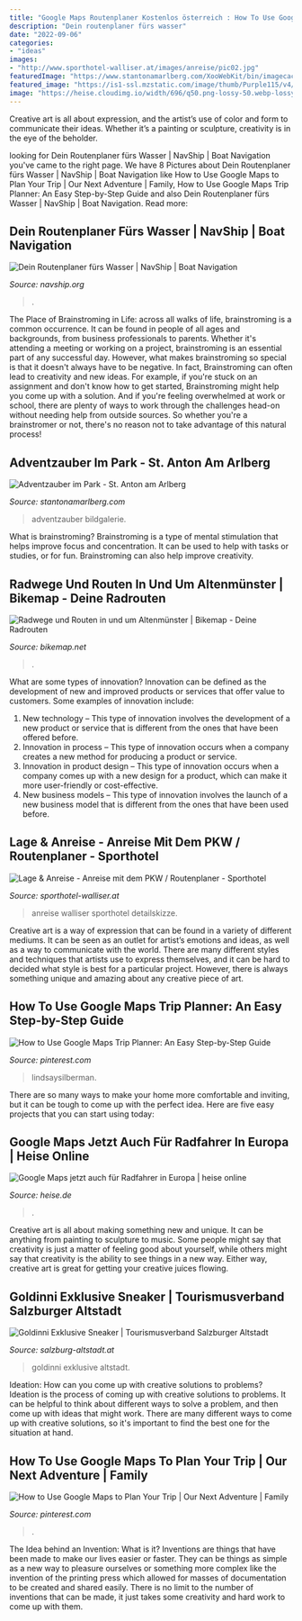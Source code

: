 ```yaml
---
title: "Google Maps Routenplaner Kostenlos österreich : How To Use Google Maps Trip Planner: An Easy Step-by-step Guide"
description: "Dein routenplaner fürs wasser"
date: "2022-09-06"
categories:
- "ideas"
images:
- "http://www.sporthotel-walliser.at/images/anreise/pic02.jpg"
featuredImage: "https://www.stantonamarlberg.com/XooWebKit/bin/imagecache.php/bfc5_98716ea041/bff_kh95B/Adventzauber Gallery 5.jpg"
featured_image: "https://is1-ssl.mzstatic.com/image/thumb/Purple115/v4/3f/a0/a6/3fa0a6df-ea3d-0a32-0fb5-cb13e3ea2ffc/37f9797f-1fd2-4f27-ab78-8f3c505e60e3_IMG_453DE6665B34-1.jpeg/643x0w.jpg"
image: "https://heise.cloudimg.io/width/696/q50.png-lossy-50.webp-lossy-50.foil1/_www-heise-de_/imgs/18/8/8/8/4/1/4/radmaps-fbb2839313cdc4cd.png"
---
```



Creative art is all about expression, and the artist’s use of color and form to communicate their ideas. Whether it’s a painting or sculpture, creativity is in the eye of the beholder.

	

		
looking for Dein Routenplaner fürs Wasser | NavShip | Boat Navigation you've came to the right page. We have 8 Pictures about Dein Routenplaner fürs Wasser | NavShip | Boat Navigation like How to Use Google Maps to Plan Your Trip | Our Next Adventure | Family, How to Use Google Maps Trip Planner: An Easy Step-by-Step Guide and also Dein Routenplaner fürs Wasser | NavShip | Boat Navigation. Read more:
		
    
## Dein Routenplaner Fürs Wasser | NavShip | Boat Navigation

<img loading=lazy src="https://is1-ssl.mzstatic.com/image/thumb/Purple115/v4/3f/a0/a6/3fa0a6df-ea3d-0a32-0fb5-cb13e3ea2ffc/37f9797f-1fd2-4f27-ab78-8f3c505e60e3_IMG_453DE6665B34-1.jpeg/643x0w.jpg" onerror="this.onerror=null;this.src='https://tse4.mm.bing.net/th?id=OIP.tQ9hk0HNVdksIl1wvhoQKwHaFj&amp;pid=15.1';" alt="Dein Routenplaner fürs Wasser | NavShip | Boat Navigation">

_Source: navship.org_

>. 

	

The Place of Brainstroming in Life:
across all walks of life, brainstroming is a common occurrence. It can be found in people of all ages and backgrounds, from business professionals to parents. Whether it's attending a meeting or working on a project, brainstroming is an essential part of any successful day. However, what makes brainstroming so special is that it doesn't always have to be negative. In fact, Brainstroming can often lead to creativity and new ideas. For example, if you're stuck on an assignment and don't know how to get started, Brainstroming might help you come up with a solution. And if you're feeling overwhelmed at work or school, there are plenty of ways to work through the challenges head-on without needing help from outside sources. So whether you're a brainstromer or not, there's no reason not to take advantage of this natural process!

    
## Adventzauber Im Park - St. Anton Am Arlberg

<img loading=lazy src="https://www.stantonamarlberg.com/XooWebKit/bin/imagecache.php/bfc5_98716ea041/bff_kh95B/Adventzauber Gallery 5.jpg" onerror="this.onerror=null;this.src='https://tse1.mm.bing.net/th?id=OIP.TOs-uXCpK8IUuaaqp40KmQHaEK&amp;pid=15.1';" alt="Adventzauber im Park - St. Anton am Arlberg">

_Source: stantonamarlberg.com_

>adventzauber bildgalerie. 

	

What is brainstroming?
Brainstroming is a type of mental stimulation that helps improve focus and concentration. It can be used to help with tasks or studies, or for fun. Brainstroming can also help improve creativity.

    
## Radwege Und Routen In Und Um Altenmünster | Bikemap - Deine Radrouten

<img loading=lazy src="https://media.bikemap.net/routes/3683205/staticmaps/86f42b51-8eb9-464a-8280-0f3f122e35d6_400x400.jpg" onerror="this.onerror=null;this.src='https://tse4.mm.bing.net/th?id=OIP.QvbeT2VlPnLtZda7SKxC6QAAAA&amp;pid=15.1';" alt="Radwege und Routen in und um Altenmünster | Bikemap - Deine Radrouten">

_Source: bikemap.net_

>. 

	

What are some types of innovation?
Innovation can be defined as the development of new and improved products or services that offer value to customers. Some examples of innovation include: 
1. New technology – This type of innovation involves the development of a new product or service that is different from the ones that have been offered before.
2. Innovation in process – This type of innovation occurs when a company creates a new method for producing a product or service.
3. Innovation in product design – This type of innovation occurs when a company comes up with a new design for a product, which can make it more user-friendly or cost-effective.
4. New business models – This type of innovation involves the launch of a new business model that is different from the ones that have been used before.

    
## Lage &amp; Anreise - Anreise Mit Dem PKW / Routenplaner - Sporthotel

<img loading=lazy src="http://www.sporthotel-walliser.at/images/anreise/pic02.jpg" onerror="this.onerror=null;this.src='https://tse2.mm.bing.net/th?id=OIP.g0CsZXI6hk39YJEgr5GH2AHaGe&amp;pid=15.1';" alt="Lage &amp; Anreise - Anreise mit dem PKW / Routenplaner - Sporthotel">

_Source: sporthotel-walliser.at_

>anreise walliser sporthotel detailskizze. 

	

Creative art is a way of expression that can be found in a variety of different mediums. It can be seen as an outlet for artist’s emotions and ideas, as well as a way to communicate with the world. There are many different styles and techniques that artists use to express themselves, and it can be hard to decided what style is best for a particular project. However, there is always something unique and amazing about any creative piece of art.

    
## How To Use Google Maps Trip Planner: An Easy Step-by-Step Guide

<img loading=lazy src="https://i.pinimg.com/originals/c9/d8/53/c9d853bc44f6b49e7bddfa95a08115ed.jpg" onerror="this.onerror=null;this.src='https://tse3.mm.bing.net/th?id=OIP.NSUzganFiKGXFIx45QiIUQHaER&amp;pid=15.1';" alt="How to Use Google Maps Trip Planner: An Easy Step-by-Step Guide">

_Source: pinterest.com_

>lindsaysilberman. 

	

There are so many ways to make your home more comfortable and inviting, but it can be tough to come up with the perfect idea. Here are five easy projects that you can start using today: 

    
## Google Maps Jetzt Auch Für Radfahrer In Europa | Heise Online

<img loading=lazy src="https://heise.cloudimg.io/width/696/q50.png-lossy-50.webp-lossy-50.foil1/_www-heise-de_/imgs/18/8/8/8/4/1/4/radmaps-fbb2839313cdc4cd.png" onerror="this.onerror=null;this.src='https://tse4.mm.bing.net/th?id=OIP.WFN93FG857vfyNvhrIA7PQHaD8&amp;pid=15.1';" alt="Google Maps jetzt auch für Radfahrer in Europa | heise online">

_Source: heise.de_

>. 

	

Creative art is all about making something new and unique. It can be anything from painting to sculpture to music. Some people might say that creativity is just a matter of feeling good about yourself, while others might say that creativity is the ability to see things in a new way. Either way, creative art is great for getting your creative juices flowing.

    
## Goldinni Exklusive Sneaker | Tourismusverband Salzburger Altstadt

<img loading=lazy src="https://www.salzburg-altstadt.at/schaufenster/goldinni/mai2021/image-thumb__15144__product-teaser/goldinni-tasche.jpg" onerror="this.onerror=null;this.src='https://tse4.mm.bing.net/th?id=OIP.RHAmjdGD_fL3JJ3ngf_oPQAAAA&amp;pid=15.1';" alt="Goldinni Exklusive Sneaker | Tourismusverband Salzburger Altstadt">

_Source: salzburg-altstadt.at_

>goldinni exklusive altstadt. 

	

Ideation: How can you come up with creative solutions to problems?
Ideation is the process of coming up with creative solutions to problems. It can be helpful to think about different ways to solve a problem, and then come up with ideas that might work. There are many different ways to come up with creative solutions, so it's important to find the best one for the situation at hand.

    
## How To Use Google Maps To Plan Your Trip | Our Next Adventure | Family

<img loading=lazy src="https://i.pinimg.com/originals/38/55/d2/3855d230c01bef5670c55767ebb50dc0.jpg" onerror="this.onerror=null;this.src='https://tse3.mm.bing.net/th?id=OIP.tivFzz3Y9wPUYvpEDcR8ugHaLH&amp;pid=15.1';" alt="How to Use Google Maps to Plan Your Trip | Our Next Adventure | Family">

_Source: pinterest.com_

>. 

	

The Idea behind an Invention: What is it?
Inventions are things that have been made to make our lives easier or faster. They can be things as simple as a new way to pleasure ourselves or something more complex like the invention of the printing press which allowed for masses of documentation to be created and shared easily. There is no limit to the number of inventions that can be made, it just takes some creativity and hard work to come up with them.

